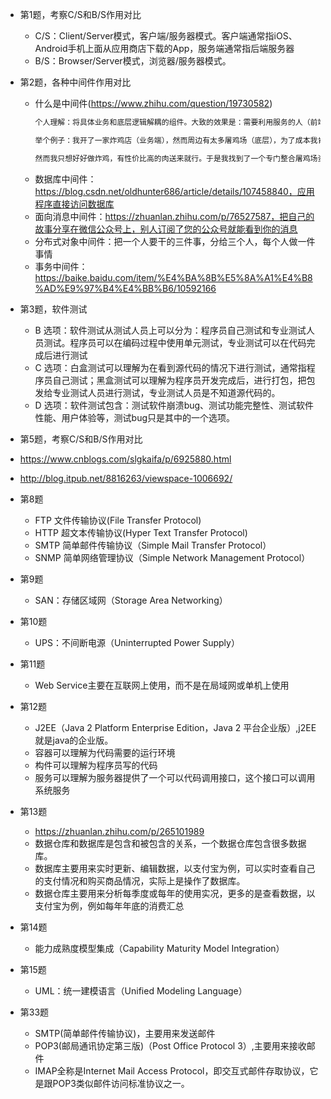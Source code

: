 * 第1题，考察C/S和B/S作用对比
  * C/S：Client/Server模式，客户端/服务器模式。客户端通常指iOS、Android手机上面从应用商店下载的App，服务端通常指后端服务器
  * B/S：Browser/Server模式，浏览器/服务器模式。

* 第2题，各种中间件作用对比
  * 什么是中间件(https://www.zhihu.com/question/19730582)
    ```html
    个人理解：将具体业务和底层逻辑解耦的组件。大致的效果是：需要利用服务的人（前端写业务的），不需要知道底层逻辑（提供服务的）的具体实现，只要拿着中间件结果来用就好了。

    举个例子：我开了一家炸鸡店（业务端），然而周边有太多屠鸡场（底层），为了成本我肯定想一个个比价，再综合质量挑选一家屠鸡场合作（适配不同底层逻辑）。      a3由于市场变化，合作一段时间后，或许性价比最高的屠鸡场就不是我最开始选的了，我又要重新和另一家屠鸡场合作，进货方式、交易方式等等全都要重来一套（重新适配）。
    
    然而我只想好好做炸鸡，有性价比高的肉送来就行。于是我找到了一个专门整合屠鸡场资源的第三方代理（中间件），跟他谈好价格和质量后（统一接口），从今天开始，我就只需要给代理钱，然后拿肉就行。代理负责保证肉的质量，至于如何根据实际性价比，选择不同的屠鸡场，那就是代理做的事了。
    ```
  * 数据库中间件：https://blog.csdn.net/oldhunter686/article/details/107458840，应用程序直接访问数据库
  * 面向消息中间件：https://zhuanlan.zhihu.com/p/76527587，把自己的故事分享在微信公众号上，别人订阅了您的公众号就能看到你的消息
  * 分布式对象中间件：把一个人要干的三件事，分给三个人，每个人做一件事情
  * 事务中间件：https://baike.baidu.com/item/%E4%BA%8B%E5%8A%A1%E4%B8%AD%E9%97%B4%E4%BB%B6/10592166

* 第3题，软件测试
  * B 选项：软件测试从测试人员上可以分为：程序员自己测试和专业测试人员测试。程序员可以在编码过程中使用单元测试，专业测试可以在代码完成后进行测试
  * C 选项：白盒测试可以理解为在看到源代码的情况下进行测试，通常指程序员自己测试；黑盒测试可以理解为程序员开发完成后，进行打包，把包发给专业测试人员进行测试，专业测试人员是不知道源代码的。
  * D 选项：软件测试包含：测试软件崩溃bug、测试功能完整性、测试软件性能、用户体验等，测试bug只是其中的一个选项。

* 第5题，考察C/S和B/S作用对比
 * https://www.cnblogs.com/slgkaifa/p/6925880.html
 * http://blog.itpub.net/8816263/viewspace-1006692/

* 第8题
  * FTP   文件传输协议(File Transfer Protocol)
  * HTTP  超文本传输协议(Hyper Text Transfer Protocol)
  * SMTP  简单邮件传输协议（Simple Mail Transfer Protocol）
  * SNMP  简单网络管理协议（Simple Network Management Protocol）

* 第9题
  * SAN：存储区域网（Storage Area Networking）

* 第10题
  * UPS：不间断电源（Uninterrupted Power Supply）

* 第11题
  * Web Service主要在互联网上使用，而不是在局域网或单机上使用

* 第12题
  * J2EE（Java 2 Platform Enterprise Edition，Java 2 平台企业版）,j2EE就是java的企业版。
  * 容器可以理解为代码需要的运行环境
  * 构件可以理解为程序员写的代码
  * 服务可以理解为服务器提供了一个可以代码调用接口，这个接口可以调用系统服务

* 第13题
  * https://zhuanlan.zhihu.com/p/265101989
  * 数据仓库和数据库是包含和被包含的关系，一个数据仓库包含很多数据库。
  * 数据库主要用来实时更新、编辑数据，以支付宝为例，可以实时查看自己的支付情况和购买商品情况，实际上是操作了数据库。
  * 数据仓库主要用来分析每季度或每年的使用实况，更多的是查看数据，以支付宝为例，例如每年年底的消费汇总

* 第14题
  * 能力成熟度模型集成（Capability Maturity Model Integration）

* 第15题
  * UML：统一建模语言（Unified Modeling Language）

* 第33题
  * SMTP(简单邮件传输协议)，主要用来发送邮件
  * POP3(邮局通讯协定第三版)（Post Office Protocol 3）,主要用来接收邮件
  * IMAP全称是Internet Mail Access Protocol，即交互式邮件存取协议，它是跟POP3类似邮件访问标准协议之⼀。
